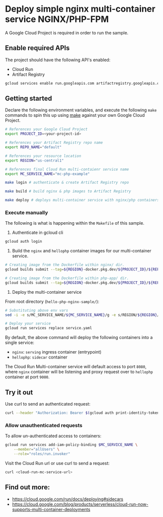 # Deploy simple nginx multi-container service NGINX/PHP-FPM

A Google Cloud Project is required in order to run the sample. 

## Enable required APIs

The project should have the following API's enabled:

* Cloud Run
* Artifact Registry

```bash
gcloud services enable run.googleapis.com artifactregistry.googleapis.com
```

## Getting started

Declare the following environment variables, and execute the following `make` commands
to spin this up using [make](https://www.gnu.org/software/make/manual/make.html) against your own Google Cloud Project. 

```bash
# References your Google Cloud Project
export PROJECT_ID=<your-project-id>

# References your Artifact Registry repo name
export REPO_NAME="default"

# References your resource location
export REGION="us-central1"

# References final Cloud Run multi-contaienr service name
export MC_SERVICE_NAME="mc-php-example"
```

```bash
make login # authenticate & create Artifact Registry repo

make build # build nginx & php images to Artifact Registry

make deploy # deploys multi-container service with nginx/php containers
```

### Execute manually

The following is what is happening within the `Makefile` of this sample.

1. Authenticate in gcloud cli

```bash
gcloud auth login
```

1. Build the `nginx` and `hellophp` container images for our multi-container service.

```bash
# Creating image from the Dockerfile within nginx/ dir.
gcloud builds submit --tag=${REGION}-docker.pkg.dev/${PROJECT_ID}/${REPO_NAME}/nginx ./nginx

# Creating image from the Dockerfile within php-app/ dir.
gcloud builds submit --tag=${REGION}-docker.pkg.dev/${PROJECT_ID}/${REPO_NAME}/php ./php-app
```

1. Deploy the multi-container service

From root directory (`hello-php-nginx-sample/`):

```sh
# Substituting above env vars
sed -i -e s/MC_SERVICE_NAME/${MC_SERVICE_NAME}/g -e s/REGION/${REGION}/g -e s/REPO_NAME/${REPO_NAME} service.yaml

# Deploy your service
gcloud run services replace service.yaml
```

By default, the above command will deploy the following containers into a single service:

* `nginx`: `serving` ingress container (entrypoint)
* `hellophp`: `sidecar` container

The Cloud Run Multi-container service will default access to port `8080`,
where `nginx` container will be listening and proxy request over to `hellophp` container at port `9000`.

## Try it out

Use curl to send an authenticated request:

```bash
curl --header "Authorization: Bearer $(gcloud auth print-identity-token)" <cloud-run-mc-service-url>
```

### Allow unauthenticated requests

To allow un-authenticated access to containers:

```bash
gcloud run services add-iam-policy-binding $MC_SERVICE_NAME \
    --member="allUsers" \
    --role="roles/run.invoker"
```

Visit the Cloud Run url or use curl to send a request:

```bash
curl <cloud-run-mc-service-url>
```

## Find out more:

* https://cloud.google.com/run/docs/deploying#sidecars
* https://cloud.google.com/blog/products/serverless/cloud-run-now-supports-multi-container-deployments

